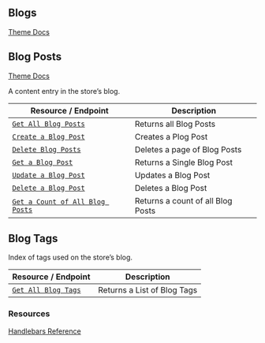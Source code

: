 ## Blogs

[Theme Docs](https://developer.bigcommerce.com/stencil-docs/reference-docs/other-objects-and-properties-overview#blog)


## Blog Posts

[Theme Docs](https://developer.bigcommerce.com/stencil-docs/reference-docs/other-objects-and-properties-overview#blog-post)

A content entry in the store’s blog.

|Resource / Endpoint|Description|
|-|-|
|[`Get All Blog Posts`](https://developer.bigcommerce.com/api-reference/marketing/store-content-api/blog-posts/getallblogposts)|Returns all Blog Posts|
|[`Create a Blog Post`](https://developer.bigcommerce.com/api-reference/marketing/store-content-api/blog-posts/createablogposts)|Creates a Plog Post|
|[`Delete Blog Posts`](https://developer.bigcommerce.com/api-reference/marketing/store-content-api/blog-posts/deleteallblogposts)|Deletes a page of Blog Posts|
|[`Get a Blog Post`](https://developer.bigcommerce.com/api-reference/marketing/store-content-api/blog-posts/getablogpost)|Returns a Single Blog Post|
|[`Update a Blog Post`](https://developer.bigcommerce.com/api-reference/marketing/store-content-api/blog-posts/updateablogpost)|Updates a Blog Post|
|[`Delete a Blog Post`](https://developer.bigcommerce.com/api-reference/marketing/store-content-api/blog-posts/deleteablogpost)|Deletes a Blog Post|
|[`Get a Count of All Blog Posts`](https://developer.bigcommerce.com/api-reference/marketing/store-content-api/blog-posts/getacountofallblogposts)|Returns a count of all Blog Posts|

## Blog Tags

Index of tags used on the store’s blog.

|Resource / Endpoint|Description|
|-|-|
|[`Get All Blog Tags`](https://developer.bigcommerce.com/api-reference/marketing/store-content-api/blog-tags/getallblogtags)|Returns a List of Blog Tags|

### Resources

[Handlebars Reference](https://developer.bigcommerce.com/stencil-docs/reference-docs/global-objects-and-properties/blog)